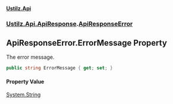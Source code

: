 #### [Ustilz.Api](index.md 'index')
### [Ustilz.Api.ApiResponse](Ustilz.Api.ApiResponse.md 'Ustilz.Api.ApiResponse').[ApiResponseError](Ustilz.Api.ApiResponse.ApiResponseError.md 'Ustilz.Api.ApiResponse.ApiResponseError')

## ApiResponseError.ErrorMessage Property

The error message.

```csharp
public string ErrorMessage { get; set; }
```

#### Property Value
[System.String](https://docs.microsoft.com/en-us/dotnet/api/System.String 'System.String')